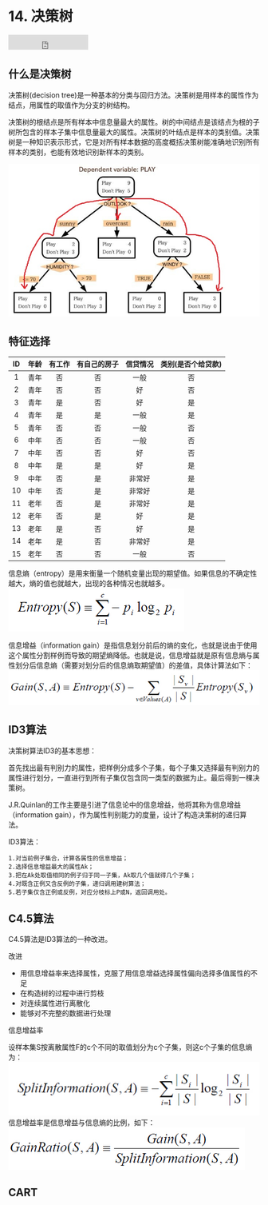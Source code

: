 # 14. 决策树

<iframe src="https://ghbtns.com/github-btn.html?user=geektutu&repo=interview-questions&type=star&count=true&size=large" frameborder="0" scrolling="0" width="160px" height="30px"></iframe>

## 什么是决策树

决策树(decision tree)是一种基本的分类与回归方法。决策树是用样本的属性作为结点，用属性的取值作为分支的树结构。 


决策树的根结点是所有样本中信息量最大的属性。树的中间结点是该结点为根的子树所包含的样本子集中信息量最大的属性。决策树的叶结点是样本的类别值。决策树是一种知识表示形式，它是对所有样本数据的高度概括决策树能准确地识别所有样本的类别，也能有效地识别新样本的类别。


![决策树举例](./image/14.decision_tree_eg.gif)

## 特征选择

|ID|年龄|有工作|有自己的房子|信贷情况|类别(是否个给贷款)|
|:---:|:---:|:---:|:---:|:---:|:---:|
|1|青年|否|否|一般|否|
|2|青年|否|否|好|否|
|3|青年|是|否|好|是|
|4|青年|是|是|一般|是|
|5|青年|否|否|一般|否|
|6|中年|否|否|一般|否|
|7|中年|否|否|好|否|
|8|中年|是|是|好|是|
|9|中年|否|是|非常好|是|
|10|中年|否|是|非常好|是|
|11|老年|否|是|非常好|是|
|12|老年|否|是|好|是|
|13|老年|是|否|好|是|
|14|老年|是|否|非常好|是|
|15|老年|否|否|一般|否|

信息熵（entropy）是用来衡量一个随机变量出现的期望值。如果信息的不确定性越大，熵的值也就越大，出现的各种情况也就越多。
![信息熵](./image/14.entropy.jpg)

信息增益（information gain）是指信息划分前后的熵的变化，也就是说由于使用这个属性分割样例而导致的期望熵降低。也就是说，信息增益就是原有信息熵与属性划分后信息熵（需要对划分后的信息熵取期望值）的差值，具体计算法如下：
![信息增益](./image/14.gain.jpg)
## ID3算法

决策树算法ID3的基本思想：

首先找出最有判别力的属性，把样例分成多个子集，每个子集又选择最有判别力的属性进行划分，一直进行到所有子集仅包含同一类型的数据为止。最后得到一棵决策树。

J.R.Quinlan的工作主要是引进了信息论中的信息增益，他将其称为信息增益（information gain），作为属性判别能力的度量，设计了构造决策树的递归算法。


ID3算法：

	1.对当前例子集合，计算各属性的信息增益；
	2.选择信息增益最大的属性Ak；
	3.把在Ak处取值相同的例子归于同一子集，Ak取几个值就得几个子集；
	4.对既含正例又含反例的子集，递归调用建树算法；
	5.若子集仅含正例或反例，对应分枝标上P或N，返回调用处。

## C4.5算法
C4.5算法是ID3算法的一种改进。

改进
- 用信息增益率来选择属性，克服了用信息增益选择属性偏向选择多值属性的不足
- 在构造树的过程中进行剪枝
- 对连续属性进行离散化
- 能够对不完整的数据进行处理

信息增益率

设样本集S按离散属性F的c个不同的取值划分为c个子集，则这c个子集的信息熵为：
![splitInfo](./image/14.splitInfo.jpg)
信息增益率是信息增益与信息熵的比例，如下：
![信息增益率](./image/14.gain.ratio.jpg)
## CART